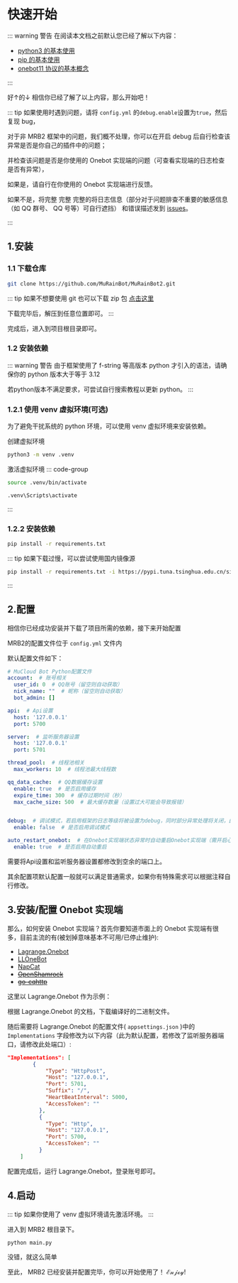 # 快速开始

::: warning 警告
在阅读本文档之前默认您已经了解以下内容：

 - [python3 的基本使用](https://docs.python.org/zh-cn/3/tutorial/index.html)
 - [pip 的基本使用](https://www.runoob.com/w3cnote/python-pip-install-usage.html)
 - [onebot11 协议的基本概念](https://11.onebot.dev)

:::

好↑的↓ 相信你已经了解了以上内容，那么开始吧！


::: tip
如果使用时遇到问题，请将 `config.yml` 的`debug.enable`设置为`true`，然后复现 bug，

对于非 MRB2 框架中的问题，我们概不处理，你可以在开启 debug 后自行检查该异常是否是你自己的插件中的问题；

并检查该问题是否是你使用的 Onebot 实现端的问题（可查看实现端的日志检查是否有异常），

如果是，请自行在你使用的 Onebot 实现端进行反馈。

如果不是，将完整 完整 完整的将日志信息（部分对于问题排查不重要的敏感信息（如 QQ 群号、 QQ 号等）可自行遮挡） 和错误描述发到 [issues](https://github.com/MuRainBot/MuRainBot2/issues/new/choose)。

:::

## 1.安装

### 1.1 下载仓库
```bash
git clone https://github.com/MuRainBot/MuRainBot2.git
```
::: tip
如果不想要使用 git 也可以下载 zip 包
[点击这里](https://codeload.github.com/MuRainBot/MuRainBot2/zip/refs/heads/master)

下载完毕后，解压到任意位置即可。
:::

完成后，进入到项目根目录即可。

### 1.2 安装依赖

::: warning 警告
由于框架使用了 f-string 等高版本 python 才引入的语法，请确保你的 python 版本大于等于 3.12

若python版本不满足要求，可尝试自行搜索教程以更新 python。
:::

### 1.2.1 使用 venv 虚拟环境(可选)
为了避免干扰系统的 python 环境，可以使用 venv 虚拟环境来安装依赖。

创建虚拟环境
```bash
python3 -m venv .venv
```

激活虚拟环境
::: code-group
```bash [linux/macOS]
source .venv/bin/activate
```
```bash [windows]
.venv\Scripts\activate
```
:::

### 1.2.2 安装依赖
```bash
pip install -r requirements.txt
```

::: tip
如果下载过慢，可以尝试使用国内镜像源
```bash
pip install -r requirements.txt -i https://pypi.tuna.tsinghua.edu.cn/simple
```
:::

## 2.配置

相信你已经成功安装并下载了项目所需的依赖，接下来开始配置

MRB2的配置文件位于 `config.yml` 文件内

默认配置文件如下：
```yaml
# MuCloud Bot Python配置文件
account:  # 账号相关
  user_id: 0  # QQ账号（留空则自动获取）
  nick_name: ""  # 昵称（留空则自动获取）
  bot_admin: []

api:  # Api设置
  host: '127.0.0.1'
  port: 5700

server:  # 监听服务器设置
  host: '127.0.0.1'
  port: 5701

thread_pool:  # 线程池相关
  max_workers: 10  # 线程池最大线程数

qq_data_cache:  # QQ数据缓存设置
  enable: true  # 是否启用缓存
  expire_time: 300  # 缓存过期时间（秒）
  max_cache_size: 500  # 最大缓存数量（设置过大可能会导致报错）


debug:  # 调试模式，若启用框架的日志等级将被设置为debug，同时部分异常处理将关闭，由于无异常处理，所以可能会导致意外中断运行，所以不建议在生产环境开启
  enable: false  # 是否启用调试模式

auto_restart_onebot:  # 在Onebot实现端状态异常时自动重启Onebot实现端（需开启心跳包）
  enable: true  # 是否启用自动重启
```

需要将Api设置和监听服务器设置都修改到空余的端口上。

其余配置项默认配置一般就可以满足普通需求，如果你有特殊需求可以根据注释自行修改。

## 3.安装/配置 Onebot 实现端

那么，如何安装 Onebot 实现端？首先你要知道市面上的 Onebot 实现端有很多，目前主流的有(被划掉意味基本不可用/已停止维护):
- [Lagrange.Onebot](https://github.com/LagrangeDev/Lagrange.Core)
- [LLOneBot](https://github.com/LLOneBot/LLOneBot)
- [NapCat](https://github.com/NapNeko/NapCatQQ)
- [~~OpenShamrock~~](https://github.com/whitechi73/OpenShamrock)
- [~~go-cqhttp~~](https://github.com/Mrs4s/go-cqhttp)

这里以 Lagrange.Onebot 作为示例：

根据 Lagrange.Onebot 的文档，下载编译好的二进制文件。

随后需要将 Lagrange.Onebot 的配置文件( `appsettings.json` )中的 `Implementations` 字段修改为以下内容（此为默认配置，若修改了监听服务器端口，请修改此处端口）:
```json
"Implementations": [
        {
            "Type": "HttpPost",
            "Host": "127.0.0.1",
            "Port": 5701,
            "Suffix": "/",
            "HeartBeatInterval": 5000,
            "AccessToken": ""
          },
          {
            "Type": "Http",
            "Host": "127.0.0.1",
            "Port": 5700,
            "AccessToken": ""
          }
    ]
```

配置完成后，运行 Lagrange.Onebot，登录账号即可。

## 4.启动

::: tip
如果你使用了 venv 虚拟环境请先激活环境。
:::

进入到 MRB2 根目录下。

```bash
python main.py
```

没错，就这么简单

至此， MRB2 已经安装并配置完毕，你可以开始使用了！
ℰ𝓃𝒿ℴ𝓎!
